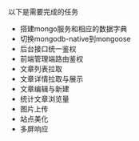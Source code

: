 以下是需要完成的任务
- 搭建mongo服务和相应的数据字典
- 切换mongodb-native到mongoose
- 后台接口统一鉴权
- 前端管理端路由鉴权
- 文章列表拉取
- 文章详情拉取与展示
- 文章编辑与新建
- 统计文章浏览量
- 图片上传
- 站点美化
- 多屏响应